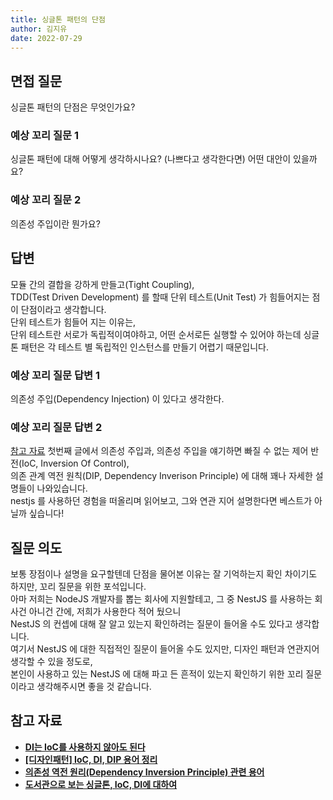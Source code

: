 ```yaml
---
title: 싱글톤 패턴의 단점
author: 김지유
date: 2022-07-29
---
```


## 면접 질문
싱글톤 패턴의 단점은 무엇인가요?

### 예상 꼬리 질문 1
싱글톤 패턴에 대해 어떻게 생각하시나요? (나쁘다고 생각한다면) 어떤 대안이 있을까요?

### 예상 꼬리 질문 2
의존성 주입이란 뭔가요?

## 답변
모듈 간의 결합을 강하게 만들고(Tight Coupling),  
TDD(Test Driven Development) 를 할때 단위 테스트(Unit Test) 가 힘들어지는 점이 단점이라고 생각합니다.  
단위 테스트가 힘들어 지는 이유는,  
단위 테스트란 서로가 독립적이여야하고, 어떤 순서로든 실행할 수 있어야 하는데 싱글톤 패턴은 각 테스트 별 독립적인 인스턴스를 만들기 어렵기 때문입니다.

### 예상 꼬리 질문 답변 1
의존성 주입(Dependency Injection) 이 있다고 생각한다.

### 예상 꼬리 질문 답변 2
[참고 자료](#참고-자료) 첫번째 글에서 의존성 주입과, 의존성 주입을 얘기하면 빠질 수 없는 제어 반전(IoC, Inversion Of Control),  
의존 관계 역전 원칙(DIP, Dependency Inverison Principle) 에 대해 꽤나 자세한 설명들이 나와있습니다.  
nestjs 를 사용하던 경험을 떠올리며 읽어보고, 그와 연관 지어 설명한다면 베스트가 아닐까 싶습니다!

## 질문 의도
보통 장점이나 설명을 요구할텐데 단점을 물어본 이유는 잘 기억하는지 확인 차이기도 하지만, 꼬리 질문을 위한 포석입니다.  
아마 저희는 NodeJS 개발자를 뽑는 회사에 지원할테고, 그 중 NestJS 를 사용하는 회사건 아니건 간에, 저희가 사용한다 적어 뒀으니  
NestJS 의 컨셉에 대해 잘 알고 있는지 확인하려는 질문이 들어올 수도 있다고 생각합니다.  
여기서 NestJS 에 대한 직접적인 질문이 들어올 수도 있지만, 디자인 패턴과 연관지어 생각할 수 있을 정도로,  
본인이 사용하고 있는 NestJS 에 대해 파고 든 흔적이 있는지 확인하기 위한 꼬리 질문이라고 생각해주시면 좋을 것 같습니다.
  
## 참고 자료
- ****[DI는 IoC를 사용하지 않아도 된다](https://jwchung.github.io/DI%EB%8A%94-IoC%EB%A5%BC-%EC%82%AC%EC%9A%A9%ED%95%98%EC%A7%80-%EC%95%8A%EC%95%84%EB%8F%84-%EB%90%9C%EB%8B%A4)****
- **[[디자인패턴] IoC, DI, DIP 용어 정리](https://black-jin0427.tistory.com/194)**
- **[의존성 역전 원리(Dependency Inversion Principle) 관련 용어](https://justhackem.wordpress.com/2016/05/13/dependency-inversion-terms/)**
- **[도서관으로 보는 싱글톤, IoC, DI에 대하여](https://velog.io/@yukina1418/OOP%EC%97%90%EC%84%9C-IoC%EC%99%80-DI%EA%B0%80-%EC%A4%91%EC%9A%94%ED%95%9C-%EC%9D%B4%EC%9C%A0%EC%97%90-%EB%8C%80%ED%95%98%EC%97%AC-%EC%9E%91%EC%84%B1%EC%A4%91)**

